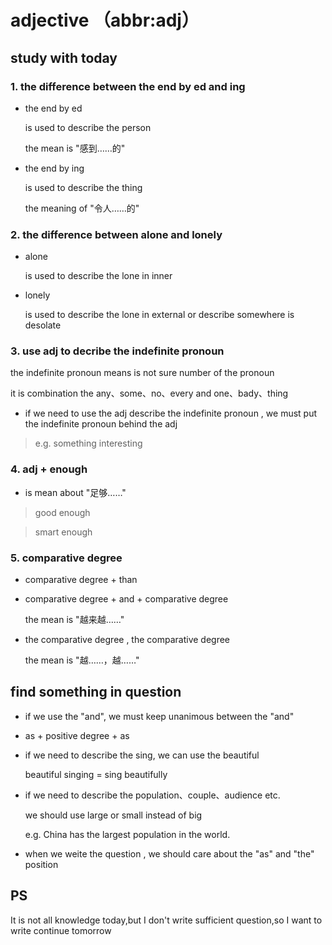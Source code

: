 # adjective （abbr:adj）

## study with today

### 1. the difference between the end by ed and ing

- the end by ed

  is used to describe the person
  
  the mean is "感到……的"
  
- the end by ing

  is used to describe the thing
  
  the meaning of "令人……的"
  
### 2. the difference between alone and lonely

- alone

  is used to describe the lone in inner
  
- lonely

  is used to describe the lone in external or describe somewhere is desolate
  
### 3. use adj to decribe the indefinite pronoun

the indefinite pronoun means is not sure number of the pronoun

it is combination the any、some、no、every and one、bady、thing

- if we need to use the adj describe the indefinite pronoun , we must put the indefinite pronoun behind the adj

> e.g. something interesting

### 4. adj + enough

- is mean about "足够……"

> good enough

> smart enough

### 5. comparative degree

- comparative degree + than

- comparative degree + and + comparative degree

  the mean is "越来越……"
  
- the comparative degree , the comparative degree

  the mean is "越……，越……"
  
## find something in question

- if we use the "and", we must keep unanimous between the "and"

- as + positive degree + as

- if we need to describe the sing, we can use the beautiful

  beautiful singing = sing beautifully
  
- if we need to describe the population、couple、audience etc.

  we should use large or small instead of big
  
  e.g. China has the largest population in the world.
  
- when we weite the question , we should care about the "as" and "the" position

## PS

It is not all knowledge today,but I don't write sufficient question,so I want to write continue tomorrow
